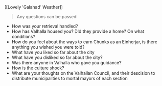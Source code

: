 [[Lovely 'Galahad' Weather]]

>Any questions can be passed

+ How was your retrieval handled? 
+ How has Valhalla housed you?  DId they provide a home?  On what conditions?
+ How do you feel about the ways to earn Chunks as an Einherjar, is there anything you wished you were told?
+ What have you liked so far about the city
+ What have you disliked so far about the city?
+ Was there anyone in Valhalla who gave you guidance?
+ How is the culture shock?
+ What are your thoughts on the Valhallan Council, and their descision to distribute municipalities to mortal mayors of each section